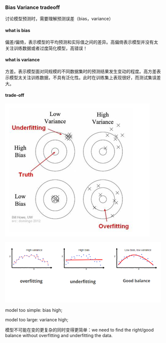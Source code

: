 ### Bias Variance tradeoff
讨论模型预测时，需要理解预测误差（bias，variance）

#### what is bias
偏差/偏倚，表示模型的平均预测和实际值之间的差异。高偏倚表示模型并没有太关注训练数据或者过度简化模型，高错误！

#### what is variance
方差。表示模型面对同规模的不同数据集时的预测结果发生变动的程度。高方差表示模型太关注训练数据，不具有泛化性。此时在训练集上表现很好，而测试集误差大。

#### trade-off
![image](https://raw.githubusercontent.com/CPS-zhangX/PhD-Study/master/images/bias.png)

![image](https://raw.githubusercontent.com/CPS-zhangX/PhD-Study/master/images/variance.png)


model too simple: bias high;

model too large: variance high;

模型不可能在变的更复杂的同时变得更简单：we need to find the right/good balance without overfitting and underfitting the data.
 
